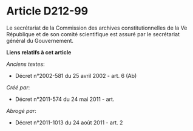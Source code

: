 # Article D212-99

Le secrétariat de la Commission des archives constitutionnelles de la Ve République et de son comité scientifique est assuré
par le secrétariat général du Gouvernement.

**Liens relatifs à cet article**

_Anciens textes_:

  - Décret n°2002-581 du 25 avril 2002 - art. 6 (Ab)

_Créé par_:

  - Décret n°2011-574 du 24 mai 2011  - art.

_Abrogé par_:

  - Décret n°2011-1013 du 24 août 2011 - art. 2
